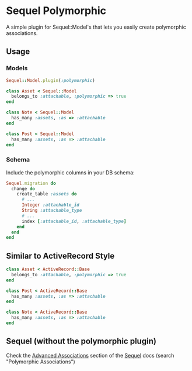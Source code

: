 # Sequel Polymorphic

A simple plugin for Sequel::Model's that lets you easily create polymorphic associations.

## Usage

### Models

```ruby
Sequel::Model.plugin(:polymorphic)

class Asset < Sequel::Model
  belongs_to :attachable, :polymorphic => true
end

class Note < Sequel::Model
  has_many :assets, :as => :attachable
end

class Post < Sequel::Model
  has_many :assets, :as => :attachable
end
```
### Schema

Include the polymorphic columns in your DB schema:

```ruby
Sequel.migration do
  change do
    create_table :assets do
      # ...
      Integer :attachable_id
      String :attachable_type
      # ...
      index [:attachable_id, :attachable_type]
    end
  end
end
```

## Similar to ActiveRecord Style

```ruby
class Asset < ActiveRecord::Base
  belongs_to :attachable, :polymorphic => true
end

class Post < ActiveRecord::Base
  has_many :assets, :as => :attachable
end

class Note < ActiveRecord::Base
  has_many :assets, :as => :attachable
end
```

## Sequel (without the polymorphic plugin)

Check the [Advanced Associations](http://sequel.rubyforge.org/rdoc/files/doc/advanced_associations_rdoc.html) section of the [Sequel](http://sequel.rubyforge.org) docs (search "Polymorphic Associations")
